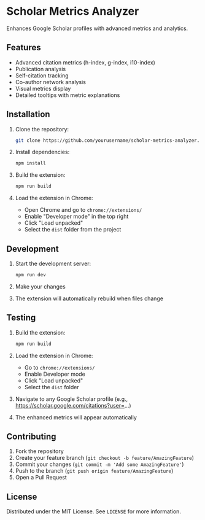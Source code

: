 # Scholar Metrics Analyzer

Enhances Google Scholar profiles with advanced metrics and analytics.

## Features

- Advanced citation metrics (h-index, g-index, i10-index)
- Publication analysis
- Self-citation tracking
- Co-author network analysis
- Visual metrics display
- Detailed tooltips with metric explanations

## Installation

1. Clone the repository:
   ```bash
   git clone https://github.com/yourusername/scholar-metrics-analyzer.git
   ```

2. Install dependencies:
   ```bash
   npm install
   ```

3. Build the extension:
   ```bash
   npm run build
   ```

4. Load the extension in Chrome:
   - Open Chrome and go to `chrome://extensions/`
   - Enable "Developer mode" in the top right
   - Click "Load unpacked"
   - Select the `dist` folder from the project

## Development

1. Start the development server:
   ```bash
   npm run dev
   ```

2. Make your changes
3. The extension will automatically rebuild when files change

## Testing

1. Build the extension:
   ```bash
   npm run build
   ```

2. Load the extension in Chrome:
   - Go to `chrome://extensions/`
   - Enable Developer mode
   - Click "Load unpacked"
   - Select the `dist` folder

3. Navigate to any Google Scholar profile (e.g., https://scholar.google.com/citations?user=...)
4. The enhanced metrics will appear automatically

## Contributing

1. Fork the repository
2. Create your feature branch (`git checkout -b feature/AmazingFeature`)
3. Commit your changes (`git commit -m 'Add some AmazingFeature'`)
4. Push to the branch (`git push origin feature/AmazingFeature`)
5. Open a Pull Request

## License

Distributed under the MIT License. See `LICENSE` for more information.
